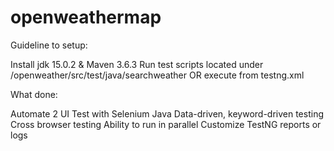 # openweathermap
Guideline to setup:

Install jdk 15.0.2 & Maven 3.6.3
Run test scripts located under /openweather/src/test/java/searchweather OR execute from testng.xml

What done:

Automate 2 UI Test with Selenium Java
Data-driven, keyword-driven testing
Cross browser testing
Ability to run in parallel
Customize TestNG reports or logs
